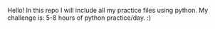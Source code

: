 Hello!
In this repo I will include all my practice files using python.
My challenge is: 5-8 hours of python practice/day.
:)
